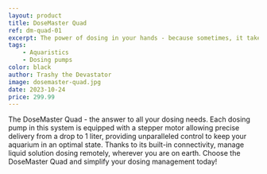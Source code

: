 ```yaml
---
layout: product
title: DoseMaster Quad
ref: dm-quad-01
excerpt: The power of dosing in your hands - because sometimes, it takes a little more to tame this untamed reef.
tags:
    - Aquaristics
    - Dosing pumps
color: black
author: Trashy the Devastator
image: dosemaster-quad.jpg
date: 2023-10-24
price: 299.99
---
```


The DoseMaster Quad - the answer to all your dosing needs. Each dosing pump in this system is equipped with a stepper motor allowing precise delivery from a drop to 1 liter, providing unparalleled control to keep your aquarium in an optimal state. Thanks to its built-in connectivity, manage liquid solution dosing remotely, wherever you are on earth. Choose the DoseMaster Quad and simplify your dosing management today!
